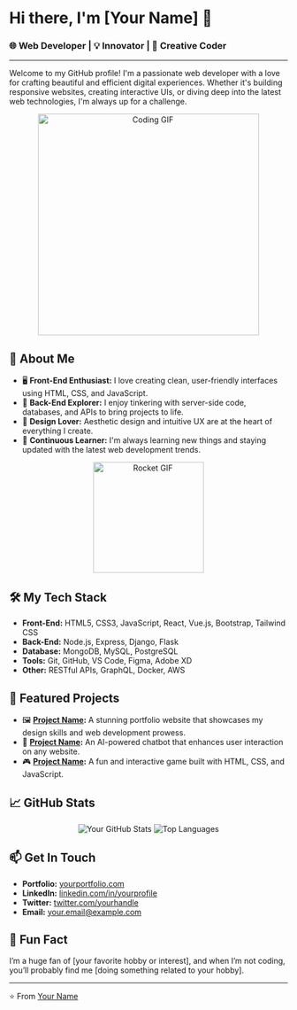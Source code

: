 # Hi there, I'm [Your Name] 👋

### 🌐 Web Developer | 💡 Innovator | 🎨 Creative Coder

---

Welcome to my GitHub profile! I'm a passionate web developer with a love for crafting beautiful and efficient digital experiences. Whether it's building responsive websites, creating interactive UIs, or diving deep into the latest web technologies, I'm always up for a challenge.

<div align="center">
  <img src="https://media.giphy.com/media/L1R1tvI9svkIWwpVYr/giphy.gif" alt="Coding GIF" width="400"/>
</div>

## 🚀 About Me
- 🖥️ **Front-End Enthusiast:** I love creating clean, user-friendly interfaces using HTML, CSS, and JavaScript.
- 🔧 **Back-End Explorer:** I enjoy tinkering with server-side code, databases, and APIs to bring projects to life.
- 🎨 **Design Lover:** Aesthetic design and intuitive UX are at the heart of everything I create.
- 🌱 **Continuous Learner:** I'm always learning new things and staying updated with the latest web development trends.

<div align="center">
  <img src="https://media.giphy.com/media/3ohzdIuqJoo8QdKlnW/giphy.gif" alt="Rocket GIF" width="200"/>
</div>

## 🛠️ My Tech Stack
- **Front-End:** HTML5, CSS3, JavaScript, React, Vue.js, Bootstrap, Tailwind CSS
- **Back-End:** Node.js, Express, Django, Flask
- **Database:** MongoDB, MySQL, PostgreSQL
- **Tools:** Git, GitHub, VS Code, Figma, Adobe XD
- **Other:** RESTful APIs, GraphQL, Docker, AWS

## 🌟 Featured Projects
- 🖼️ **[Project Name](#):** A stunning portfolio website that showcases my design skills and web development prowess.
- 💬 **[Project Name](#):** An AI-powered chatbot that enhances user interaction on any website.
- 🎮 **[Project Name](#):** A fun and interactive game built with HTML, CSS, and JavaScript.

## 📈 GitHub Stats
<div align="center">
  <img src="https://github-readme-stats.vercel.app/api?username=yourusername&show_icons=true&theme=radical" alt="Your GitHub Stats"/>
  <img src="https://github-readme-stats.vercel.app/api/top-langs/?username=yourusername&layout=compact&theme=radical" alt="Top Languages"/>
</div>

## 📫 Get In Touch
- **Portfolio:** [yourportfolio.com](#)
- **LinkedIn:** [linkedin.com/in/yourprofile](#)
- **Twitter:** [twitter.com/yourhandle](#)
- **Email:** [your.email@example.com](mailto:your.email@example.com)

## 🎨 Fun Fact
I’m a huge fan of [your favorite hobby or interest], and when I’m not coding, you’ll probably find me [doing something related to your hobby].

---

⭐️ From [Your Name](https://github.com/yourusername)
